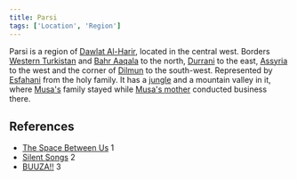 ```yaml
---
title: Parsi
tags: ['Location', 'Region']
---
```

Parsi is a region of [Dawlat Al-Harir](/_wiki/dawlat-al-harir.md), located in the central west. Borders [Western Turkistan](/_wiki/western-turkistan.md) and [Bahr Aaqala](/_wiki/bahr-aaqala.md) to the north, [Durrani](/_wiki/durrani.md) to the east, [Assyria](/_wiki/assyria.md) to the west and the corner of [Dilmun](/_wiki/dilmun.md) to the south-west. Represented by [Esfahani](/_wiki/esfahani.md) from the holy family. It has a [jungle](/_wiki/jungle.md) and a mountain valley in it, where [Musa's](/_wiki/musa.md) family stayed while [Musa's mother](/_wiki/musas-mother.md) conducted business there.

## References
- [The Space Between Us](/_wiki/the-space-between-us.md) 1
- [Silent Songs](/_wiki/silent-songs.md) 2
- [BUUZA!!](/_wiki/buuza.md) 3
